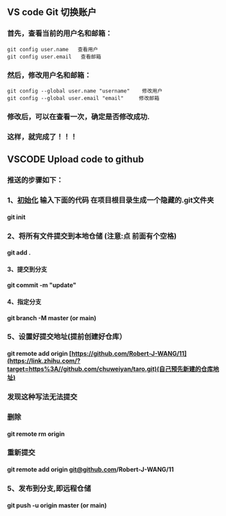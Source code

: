 

## VS code Git 切换账户

### 首先，查看当前的用户名和邮箱：

```text
git config user.name   查看用户  
git config user.email   查看邮箱
```

### 然后，修改用户名和邮箱：

```text
git config --global user.name "username"    修改用户
git config --global user.email "email"     修改邮箱
```

### 修改后，可以在查看一次，确定是否修改成功.

### 这样，就完成了！！！



## VSCODE Upload code to github

### 推送的步骤如下：

### 1、[初始化](https://link.zhihu.com/?target=https%3A//so.csdn.net/so/search%3Fq%3D%E5%88%9D%E5%A7%8B%E5%8C%96%26spm%3D1001.2101.3001.7020) 输入下面的代码 在项目根目录生成一个隐藏的.git文件夹

#### git init

### 2、将所有文件提交到本地仓储 (注意:点 前面有个空格)

#### git add .

#### 3、提交到分支

#### git commit -m "update"

#### 4、指定分支

#### git branch -M master (or main)

### 5、设置好提交地址(提前创建好仓库）

#### git remote add origin [https://github.com/Robert-J-WANG/11](https://link.zhihu.com/?target=https%3A//github.com/chuweiyan/taro.git)(自己预先新建的仓库地址)

### 发现这种写法无法提交

### 删除

#### git remote rm origin

### 重新提交

#### git remote add origin git@github.com/Robert-J-WANG/11

### 5、发布到分支,即远程仓储 

#### git push -u origin master (or main)

